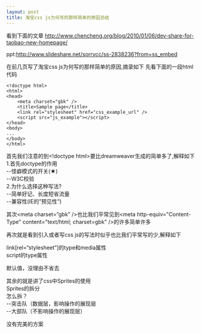 ```yaml
---
layout: post
title: 淘宝css js为何写的那样简单的原因总结
---
```


看到下面的文章
<http://www.chencheng.org/blog/2010/01/06/dev-share-for-taobao-new-homepage/>

ppt:<http://www.slideshare.net/sorrycc/ss-2838236?from=ss_embed>

在前几页写了淘宝css js为何写的那样简单的原因,摘录如下
先看下面的一段html代码

    <!doctype html>
    <html>
    <head>
        <meta charset="gbk" />
        <title>Sample page</title>
        <link rel="stylesheet" href="css_example_url" />
        <script src="js_example"></script>
    </head>
    <body>
    ...
    </body>
    </html>

首先我们注意的到&lt;!doctype html&gt;要比dreamweaver生成的简单多了,解释如下<br>
1.首先doctype的作用<br>
    --怪癖模式的开关(★)<br>
    --W3C校验<br>
2.为什么选择这种写法?<br>
    --简单好记、长度短省流量<br>
    --兼容性(IE的”预见性”)
    
其次&lt;meta charset=“gbk” /&gt;也比我们平常见到&lt;meta http-equiv="Content-Type" content="text/html; charset=gbk" /&gt;的许多简单许多


再次就是看到引入或者写css js的写法时似乎也比我们平常写的少,解释如下

link[rel=“stylesheet”]的type和media属性<br>
script的type属性

默认值，没理由不省去

其余的就是讲了css中Sprites的使用<br>
Sprites的拆分<br>
怎么拆？<br>
    --突击队（数据层，影响操作的展现层<br>
    --大部队（不影响操作的展现层）

没有完美的方案